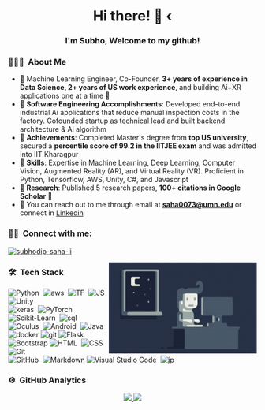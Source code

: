 <!--![Saha Banner](https://github.com/saha0073/saha0073/blob/main/a.jfif)-->

<h1 align="center">Hi there! 👋 ‹</h1>
<h3 align="center">I'm Subho, Welcome to my github! </h3>

<!--<p align="left"> <img src="https://komarev.com/ghpvc/?username=saha0073" alt="saha0073" /> </p>-->
<!-- ## 👋 &nbsp;Hey there! I'm Subho -->

### 👨🏻‍💻 &nbsp;About Me

- 🌟 Machine Learning Engineer, Co-Founder, **3+ years of experience in Data Science, 2+ years of US work experience**, and building Ai+XR applications one at a time 🚀
- 🥇 **Software Engineering Accomplishments**: Developed end-to-end industrial Ai applications that reduce manual inspection costs in the factory. Cofounded startup as technical lead and built backend architecture & Ai algorithm
- 🥇 **Achievements**: Completed Master's degree from **top US university**, secured a **percentile score of 99.2 in the IITJEE exam** and was admitted into IIT Kharagpur
- 📌 **Skills**: Expertise in Machine Learning, Deep Learning, Computer Vision, Augmented Reality (AR), and Virtual Reality (VR). Proficient in Python, Tensorflow, AWS, Unity, C#, and Javascript
- 🌱 **Research**: Published 5 research papers, **100+ citations in Google Scholar** 🏅
- 📧 You can reach out to me through email at **saha0073@umn.edu** or connect in [Linkedin](https://www.linkedin.com/in/subhodip-saha-li/)


### 🤝🏻 &nbsp;Connect with me: 
<a href="https://www.linkedin.com/in/subhodip-saha-li/" target="blank"><img align="center" src="https://cdn.jsdelivr.net/npm/simple-icons@3.0.1/icons/linkedin.svg" alt="subhodip-saha-li" height="30" width="40" /></a>

<img alt="Night Coding" src="https://github.com/saha0073/saha0073/blob/main/Night-Coding.gif" align="right"/>

### 🛠 &nbsp;Tech Stack

![Python](https://img.shields.io/badge/-Python-05122A?style=flat&logo=python)&nbsp;
![aws](https://img.shields.io/badge/AWS%20-%23FF9900.svg?&style=flat&logo=amazon-aws)&nbsp;
![TF](https://aleen42.github.io/badges/src/tensorflow.svg)&nbsp;
![JS](https://badges.aleen42.com/src/javascript.svg)&nbsp;
![Unity](https://img.shields.io/badge/-Unity-05122A?&style=flat&logo=unity)&nbsp;\
![keras](https://img.shields.io/badge/Keras-D00000.svg?&style=flat&logo=Keras)&nbsp;
![PyTorch](https://img.shields.io/badge/PyTorch-EE4C2C.svg?&style=flat&logo=pytorch&logoColor=white)&nbsp;
![Scikit-Learn](https://img.shields.io/badge/ScikitLearn-F7931E.svg?&style=flat&logo=scikitlearn&logoColor=white)&nbsp;
![sql](https://img.shields.io/badge/postgres-%23316192.svg?&style=flat&logo=postgresql&logoColor=white)&nbsp;\
![Oculus](https://img.shields.io/badge/Oculus-black?&style=flat&logo=oculus&logoColor=#1C1E20)&nbsp;
![Android](https://img.shields.io/badge/Android-#3DDC84?&style=flat&logo=android)&nbsp;
![Java](https://img.shields.io/badge/Java-007396?&style=flat&logo=java&logoColor=white)&nbsp;
![docker](https://aleen42.github.io/badges/src/docker.svg)
![git](https://aleen42.github.io/badges/src/github.svg)
![Flask](https://img.shields.io/badge/-Flask-05122A?style=flat&logo=flask)&nbsp;\
![Bootstrap](https://img.shields.io/badge/-Bootstrap-05122A?style=flat&logo=bootstrap&logoColor=563D7C)
![HTML](https://img.shields.io/badge/-HTML-05122A?style=flat&logo=HTML5)&nbsp;
![CSS](https://img.shields.io/badge/-CSS-05122A?style=flat&logo=CSS3&logoColor=1572B6)&nbsp;
![Git](https://img.shields.io/badge/-Git-05122A?style=flat&logo=git)&nbsp;\
![GitHub](https://img.shields.io/badge/-GitHub-05122A?style=flat&logo=github)&nbsp;
![Markdown](https://img.shields.io/badge/-Markdown-05122A?style=flat&logo=markdown)
![Visual Studio Code](https://img.shields.io/badge/-Visual%20Studio%20Code-05122A?style=flat&logo=visual-studio-code&logoColor=007ACC)&nbsp;
![jp](https://img.shields.io/badge/Jupyter%20-%23F37626.svg?&style=flat&logo=Jupyter&logoColor=white)&nbsp;

### ⚙️ &nbsp;GitHub Analytics

<p align="center">
<a href="https://github.com/saha0073">
  <img height="180em" src="https://github-readme-stats-eight-theta.vercel.app/api?username=saha0073&show_icons=true&theme=algolia&include_all_commits=true&count_private=true"/>
  <img height="180em" src="https://github-readme-stats-eight-theta.vercel.app/api/top-langs/?username=saha0073&layout=compact&langs_count=8&theme=algolia"/>
</a>
</p>


